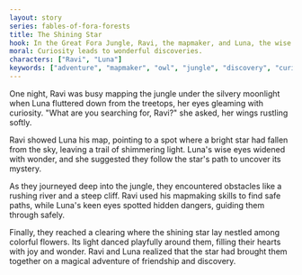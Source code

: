 ```yaml
---
layout: story
series: fables-of-fora-forests
title: The Shining Star
hook: In the Great Fora Jungle, Ravi, the mapmaker, and Luna, the wise young owl, set out on a mysterious adventure. But will they discover the secret of the shining star?
moral: Curiosity leads to wonderful discoveries.
characters: ["Ravi", "Luna"]
keywords: ["adventure", "mapmaker", "owl", "jungle", "discovery", "curiosity", "mystery", "friendship", "wonder"]
---
```


One night, Ravi was busy mapping the jungle under the silvery moonlight when Luna fluttered down from the treetops, her eyes gleaming with curiosity. "What are you searching for, Ravi?" she asked, her wings rustling softly.

Ravi showed Luna his map, pointing to a spot where a bright star had fallen from the sky, leaving a trail of shimmering light. Luna's wise eyes widened with wonder, and she suggested they follow the star's path to uncover its mystery.

As they journeyed deep into the jungle, they encountered obstacles like a rushing river and a steep cliff. Ravi used his mapmaking skills to find safe paths, while Luna's keen eyes spotted hidden dangers, guiding them through safely.

Finally, they reached a clearing where the shining star lay nestled among colorful flowers. Its light danced playfully around them, filling their hearts with joy and wonder. Ravi and Luna realized that the star had brought them together on a magical adventure of friendship and discovery.
